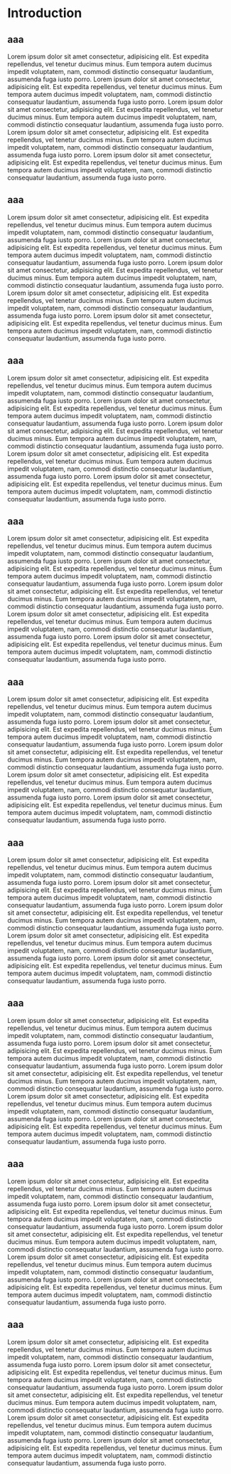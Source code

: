 # Introduction

## aaa

Lorem ipsum dolor sit amet consectetur, adipisicing elit. Est expedita repellendus, vel tenetur ducimus minus. Eum tempora autem ducimus impedit voluptatem, nam, commodi distinctio consequatur laudantium, assumenda fuga iusto porro.
Lorem ipsum dolor sit amet consectetur, adipisicing elit. Est expedita repellendus, vel tenetur ducimus minus. Eum tempora autem ducimus impedit voluptatem, nam, commodi distinctio consequatur laudantium, assumenda fuga iusto porro.
Lorem ipsum dolor sit amet consectetur, adipisicing elit. Est expedita repellendus, vel tenetur ducimus minus. Eum tempora autem ducimus impedit voluptatem, nam, commodi distinctio consequatur laudantium, assumenda fuga iusto porro.
Lorem ipsum dolor sit amet consectetur, adipisicing elit. Est expedita repellendus, vel tenetur ducimus minus. Eum tempora autem ducimus impedit voluptatem, nam, commodi distinctio consequatur laudantium, assumenda fuga iusto porro.
Lorem ipsum dolor sit amet consectetur, adipisicing elit. Est expedita repellendus, vel tenetur ducimus minus. Eum tempora autem ducimus impedit voluptatem, nam, commodi distinctio consequatur laudantium, assumenda fuga iusto porro.

## aaa

Lorem ipsum dolor sit amet consectetur, adipisicing elit. Est expedita repellendus, vel tenetur ducimus minus. Eum tempora autem ducimus impedit voluptatem, nam, commodi distinctio consequatur laudantium, assumenda fuga iusto porro.
Lorem ipsum dolor sit amet consectetur, adipisicing elit. Est expedita repellendus, vel tenetur ducimus minus. Eum tempora autem ducimus impedit voluptatem, nam, commodi distinctio consequatur laudantium, assumenda fuga iusto porro.
Lorem ipsum dolor sit amet consectetur, adipisicing elit. Est expedita repellendus, vel tenetur ducimus minus. Eum tempora autem ducimus impedit voluptatem, nam, commodi distinctio consequatur laudantium, assumenda fuga iusto porro.
Lorem ipsum dolor sit amet consectetur, adipisicing elit. Est expedita repellendus, vel tenetur ducimus minus. Eum tempora autem ducimus impedit voluptatem, nam, commodi distinctio consequatur laudantium, assumenda fuga iusto porro.
Lorem ipsum dolor sit amet consectetur, adipisicing elit. Est expedita repellendus, vel tenetur ducimus minus. Eum tempora autem ducimus impedit voluptatem, nam, commodi distinctio consequatur laudantium, assumenda fuga iusto porro.

## aaa

Lorem ipsum dolor sit amet consectetur, adipisicing elit. Est expedita repellendus, vel tenetur ducimus minus. Eum tempora autem ducimus impedit voluptatem, nam, commodi distinctio consequatur laudantium, assumenda fuga iusto porro.
Lorem ipsum dolor sit amet consectetur, adipisicing elit. Est expedita repellendus, vel tenetur ducimus minus. Eum tempora autem ducimus impedit voluptatem, nam, commodi distinctio consequatur laudantium, assumenda fuga iusto porro.
Lorem ipsum dolor sit amet consectetur, adipisicing elit. Est expedita repellendus, vel tenetur ducimus minus. Eum tempora autem ducimus impedit voluptatem, nam, commodi distinctio consequatur laudantium, assumenda fuga iusto porro.
Lorem ipsum dolor sit amet consectetur, adipisicing elit. Est expedita repellendus, vel tenetur ducimus minus. Eum tempora autem ducimus impedit voluptatem, nam, commodi distinctio consequatur laudantium, assumenda fuga iusto porro.
Lorem ipsum dolor sit amet consectetur, adipisicing elit. Est expedita repellendus, vel tenetur ducimus minus. Eum tempora autem ducimus impedit voluptatem, nam, commodi distinctio consequatur laudantium, assumenda fuga iusto porro.

## aaa

Lorem ipsum dolor sit amet consectetur, adipisicing elit. Est expedita repellendus, vel tenetur ducimus minus. Eum tempora autem ducimus impedit voluptatem, nam, commodi distinctio consequatur laudantium, assumenda fuga iusto porro.
Lorem ipsum dolor sit amet consectetur, adipisicing elit. Est expedita repellendus, vel tenetur ducimus minus. Eum tempora autem ducimus impedit voluptatem, nam, commodi distinctio consequatur laudantium, assumenda fuga iusto porro.
Lorem ipsum dolor sit amet consectetur, adipisicing elit. Est expedita repellendus, vel tenetur ducimus minus. Eum tempora autem ducimus impedit voluptatem, nam, commodi distinctio consequatur laudantium, assumenda fuga iusto porro.
Lorem ipsum dolor sit amet consectetur, adipisicing elit. Est expedita repellendus, vel tenetur ducimus minus. Eum tempora autem ducimus impedit voluptatem, nam, commodi distinctio consequatur laudantium, assumenda fuga iusto porro.
Lorem ipsum dolor sit amet consectetur, adipisicing elit. Est expedita repellendus, vel tenetur ducimus minus. Eum tempora autem ducimus impedit voluptatem, nam, commodi distinctio consequatur laudantium, assumenda fuga iusto porro.

## aaa

Lorem ipsum dolor sit amet consectetur, adipisicing elit. Est expedita repellendus, vel tenetur ducimus minus. Eum tempora autem ducimus impedit voluptatem, nam, commodi distinctio consequatur laudantium, assumenda fuga iusto porro.
Lorem ipsum dolor sit amet consectetur, adipisicing elit. Est expedita repellendus, vel tenetur ducimus minus. Eum tempora autem ducimus impedit voluptatem, nam, commodi distinctio consequatur laudantium, assumenda fuga iusto porro.
Lorem ipsum dolor sit amet consectetur, adipisicing elit. Est expedita repellendus, vel tenetur ducimus minus. Eum tempora autem ducimus impedit voluptatem, nam, commodi distinctio consequatur laudantium, assumenda fuga iusto porro.
Lorem ipsum dolor sit amet consectetur, adipisicing elit. Est expedita repellendus, vel tenetur ducimus minus. Eum tempora autem ducimus impedit voluptatem, nam, commodi distinctio consequatur laudantium, assumenda fuga iusto porro.
Lorem ipsum dolor sit amet consectetur, adipisicing elit. Est expedita repellendus, vel tenetur ducimus minus. Eum tempora autem ducimus impedit voluptatem, nam, commodi distinctio consequatur laudantium, assumenda fuga iusto porro.

## aaa

Lorem ipsum dolor sit amet consectetur, adipisicing elit. Est expedita repellendus, vel tenetur ducimus minus. Eum tempora autem ducimus impedit voluptatem, nam, commodi distinctio consequatur laudantium, assumenda fuga iusto porro.
Lorem ipsum dolor sit amet consectetur, adipisicing elit. Est expedita repellendus, vel tenetur ducimus minus. Eum tempora autem ducimus impedit voluptatem, nam, commodi distinctio consequatur laudantium, assumenda fuga iusto porro.
Lorem ipsum dolor sit amet consectetur, adipisicing elit. Est expedita repellendus, vel tenetur ducimus minus. Eum tempora autem ducimus impedit voluptatem, nam, commodi distinctio consequatur laudantium, assumenda fuga iusto porro.
Lorem ipsum dolor sit amet consectetur, adipisicing elit. Est expedita repellendus, vel tenetur ducimus minus. Eum tempora autem ducimus impedit voluptatem, nam, commodi distinctio consequatur laudantium, assumenda fuga iusto porro.
Lorem ipsum dolor sit amet consectetur, adipisicing elit. Est expedita repellendus, vel tenetur ducimus minus. Eum tempora autem ducimus impedit voluptatem, nam, commodi distinctio consequatur laudantium, assumenda fuga iusto porro.

## aaa

Lorem ipsum dolor sit amet consectetur, adipisicing elit. Est expedita repellendus, vel tenetur ducimus minus. Eum tempora autem ducimus impedit voluptatem, nam, commodi distinctio consequatur laudantium, assumenda fuga iusto porro.
Lorem ipsum dolor sit amet consectetur, adipisicing elit. Est expedita repellendus, vel tenetur ducimus minus. Eum tempora autem ducimus impedit voluptatem, nam, commodi distinctio consequatur laudantium, assumenda fuga iusto porro.
Lorem ipsum dolor sit amet consectetur, adipisicing elit. Est expedita repellendus, vel tenetur ducimus minus. Eum tempora autem ducimus impedit voluptatem, nam, commodi distinctio consequatur laudantium, assumenda fuga iusto porro.
Lorem ipsum dolor sit amet consectetur, adipisicing elit. Est expedita repellendus, vel tenetur ducimus minus. Eum tempora autem ducimus impedit voluptatem, nam, commodi distinctio consequatur laudantium, assumenda fuga iusto porro.
Lorem ipsum dolor sit amet consectetur, adipisicing elit. Est expedita repellendus, vel tenetur ducimus minus. Eum tempora autem ducimus impedit voluptatem, nam, commodi distinctio consequatur laudantium, assumenda fuga iusto porro.

## aaa

Lorem ipsum dolor sit amet consectetur, adipisicing elit. Est expedita repellendus, vel tenetur ducimus minus. Eum tempora autem ducimus impedit voluptatem, nam, commodi distinctio consequatur laudantium, assumenda fuga iusto porro.
Lorem ipsum dolor sit amet consectetur, adipisicing elit. Est expedita repellendus, vel tenetur ducimus minus. Eum tempora autem ducimus impedit voluptatem, nam, commodi distinctio consequatur laudantium, assumenda fuga iusto porro.
Lorem ipsum dolor sit amet consectetur, adipisicing elit. Est expedita repellendus, vel tenetur ducimus minus. Eum tempora autem ducimus impedit voluptatem, nam, commodi distinctio consequatur laudantium, assumenda fuga iusto porro.
Lorem ipsum dolor sit amet consectetur, adipisicing elit. Est expedita repellendus, vel tenetur ducimus minus. Eum tempora autem ducimus impedit voluptatem, nam, commodi distinctio consequatur laudantium, assumenda fuga iusto porro.
Lorem ipsum dolor sit amet consectetur, adipisicing elit. Est expedita repellendus, vel tenetur ducimus minus. Eum tempora autem ducimus impedit voluptatem, nam, commodi distinctio consequatur laudantium, assumenda fuga iusto porro.

## aaa

Lorem ipsum dolor sit amet consectetur, adipisicing elit. Est expedita repellendus, vel tenetur ducimus minus. Eum tempora autem ducimus impedit voluptatem, nam, commodi distinctio consequatur laudantium, assumenda fuga iusto porro.
Lorem ipsum dolor sit amet consectetur, adipisicing elit. Est expedita repellendus, vel tenetur ducimus minus. Eum tempora autem ducimus impedit voluptatem, nam, commodi distinctio consequatur laudantium, assumenda fuga iusto porro.
Lorem ipsum dolor sit amet consectetur, adipisicing elit. Est expedita repellendus, vel tenetur ducimus minus. Eum tempora autem ducimus impedit voluptatem, nam, commodi distinctio consequatur laudantium, assumenda fuga iusto porro.
Lorem ipsum dolor sit amet consectetur, adipisicing elit. Est expedita repellendus, vel tenetur ducimus minus. Eum tempora autem ducimus impedit voluptatem, nam, commodi distinctio consequatur laudantium, assumenda fuga iusto porro.
Lorem ipsum dolor sit amet consectetur, adipisicing elit. Est expedita repellendus, vel tenetur ducimus minus. Eum tempora autem ducimus impedit voluptatem, nam, commodi distinctio consequatur laudantium, assumenda fuga iusto porro.
